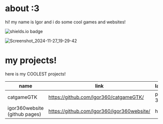 # about :3
hi! my name is Igor and i do some cool games and websites!

![shields.io badge](https://img.shields.io/badge/cat_smile-:3-482c63?labelColor=6d1bbf)

![Screenshot_2024-11-27_19-29-42](https://github.com/user-attachments/assets/c58a37e0-6a8e-47ce-b63b-21509f9deb58)

# my projects!

here is my COOLEST projects!

| name | link | language |
|------|------|----------|
| catgameGTK | https://github.com/lgor360/catgameGTK/ | python 3.12 |
| igor360website (github pages) | https://github.com/lgor360/igor360website/ | html5 |
